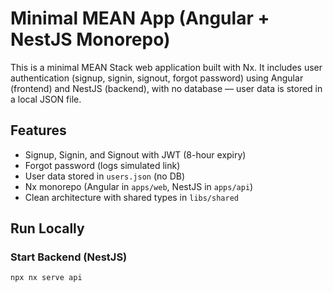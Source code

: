 # Minimal MEAN App (Angular + NestJS Monorepo)

This is a minimal MEAN Stack web application built with Nx. It includes user authentication (signup, signin, signout, forgot password) using Angular (frontend) and NestJS (backend), with no database — user data is stored in a local JSON file.

## Features

-  Signup, Signin, and Signout with JWT (8-hour expiry)
-  Forgot password (logs simulated link)
-  User data stored in `users.json` (no DB)
-  Nx monorepo (Angular in `apps/web`, NestJS in `apps/api`)
-  Clean architecture with shared types in `libs/shared`

## Run Locally

### Start Backend (NestJS)

```bash
npx nx serve api
